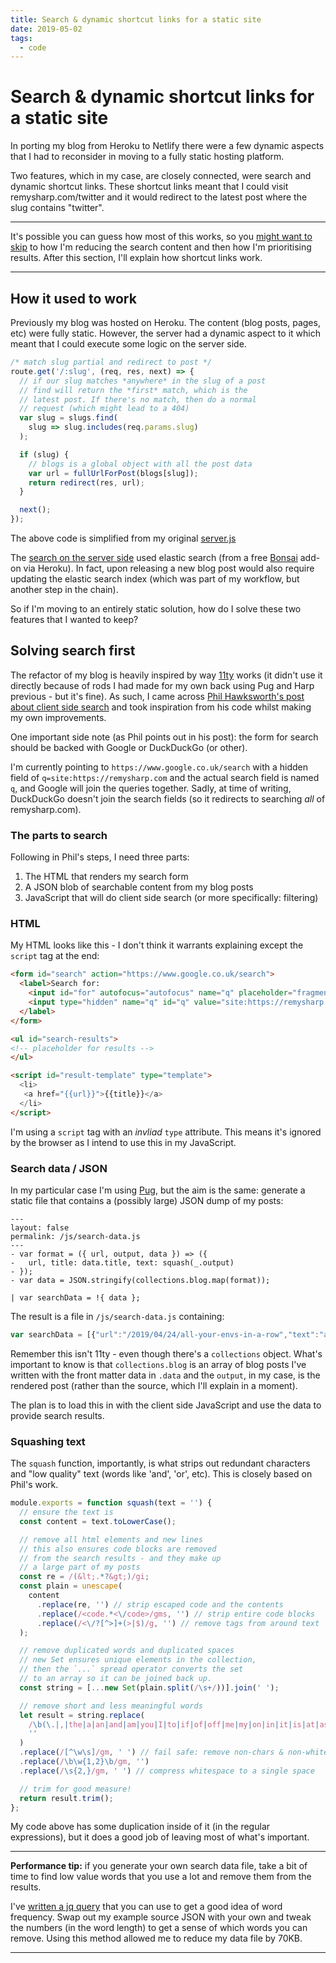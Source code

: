 ```yaml
---
title: Search & dynamic shortcut links for a static site
date: 2019-05-02
tags:
  - code
---
```


# Search & dynamic shortcut links for a static site

In porting my blog from Heroku to Netlify there were a few dynamic aspects that I had to reconsider in moving to a fully static hosting platform.

Two features, which in my case, are closely connected, were search and dynamic shortcut links. These shortcut links meant that I could visit remysharp.com/twitter and it would redirect to the latest post where the slug contains "twitter".

<!--more-->

---

It's possible you can guess how most of this works, so you [might want to skip](#squashing-text) to how I'm reducing the search content and then how I'm prioritising results. After this section, I'll explain how shortcut links work.

---

## How it used to work

Previously my blog was hosted on Heroku. The content (blog posts, pages, etc) were fully static. However, the server had a dynamic aspect to it which meant that I could execute some logic on the server side.

```js
/* match slug partial and redirect to post */
route.get('/:slug', (req, res, next) => {
  // if our slug matches *anywhere* in the slug of a post
  // find will return the *first* match, which is the
  // latest post. If there's no match, then do a normal
  // request (which might lead to a 404)
  var slug = slugs.find(
    slug => slug.includes(req.params.slug)
  );

  if (slug) {
    // blogs is a global object with all the post data
    var url = fullUrlForPost(blogs[slug]);
    return redirect(res, url);
  }

  next();
});
```

The above code is simplified from my original [server.js](https://github.com/remy/remysharp.com/blob/73fb7c59f1f749a9e6af2786d544ff1ff2e2f1a7/server.js#L287)

The [search on the server side](https://github.com/remy/remysharp.com/blob/73fb7c59f1f749a9e6af2786d544ff1ff2e2f1a7/server.js#L99) used elastic search (from a free [Bonsai](https://bonsai.io) add-on via Heroku). In fact, upon releasing a new blog post would also require updating the elastic search index (which was part of my workflow, but another step in the chain).

So if I'm moving to an entirely static solution, how do I solve these two features that I wanted to keep?

## Solving search first

The refactor of my blog is heavily inspired by way [11ty](https://11ty.io) works (it didn't use it directly because of rods I had made for my own back using Pug and Harp previous - but it's fine). As such, I came across [Phil Hawksworth's post about client side search](https://www.hawksworx.com/blog/adding-search-to-a-jamstack-site/) and took inspiration from his code whilst making my own improvements.

One important side note (as Phil points out in his post): the form for search should be backed with Google or DuckDuckGo (or other).

I'm currently pointing to `https://www.google.co.uk/search` with a hidden field of `q=site:https://remysharp.com` and the actual search field is named `q`, and Google will join the queries together. Sadly, at time of writing, DuckDuckGo doesn't join the search fields (so it redirects to searching _all_ of remysharp.com).

### The parts to search

Following in Phil's steps, I need three parts:

1. The HTML that renders my search form
2. A JSON blob of searchable content from my blog posts
3. JavaScript that will do client side search (or more specifically: filtering)

### HTML

My HTML looks like this - I don't think it warrants explaining except the `script` tag at the end:

```html
<form id="search" action="https://www.google.co.uk/search">
  <label>Search for:
    <input id="for" autofocus="autofocus" name="q" placeholder="fragment of post..." type="text"/>
    <input type="hidden" name="q" id="q" value="site:https://remysharp.com"/>
  </label>
</form>

<ul id="search-results">
<!-- placeholder for results -->
</ul>

<script id="result-template" type="template">
  <li>
   <a href="{{url}}">{{title}}</a>
  </li>
</script>
```

I'm using a `script` tag with an _invliad_ `type` attribute. This means it's ignored by the browser as I intend to use this in my JavaScript.

### Search data / JSON

In my particular case I'm using [Pug](https://pugjs.org), but the aim is the same: generate a static file that contains a (possibly large) JSON dump of my posts:

```pug
---
layout: false
permalink: /js/search-data.js
---
- var format = ({ url, output, data }) => ({
-   url, title: data.title, text: squash(_.output)
- });
- var data = JSON.stringify(collections.blog.map(format));

| var searchData = !{ data };
```

The result is a file in `/js/search-data.js` containing:

```js
var searchData = [{"url":"/2019/04/24/all-your-envs-in-a-row","text":"all your envs row ve used zeit s now platform ll know get environment values readable by code have jump few hoops there are solutions place can put m able keep where d expect them caveats this technique works most common cases ll proba…" /* snipped */ }]
```

Remember this isn't 11ty - even though there's a `collections` object. What's important to know is that `collections.blog` is an array of blog posts I've written with the front matter data in `.data` and the `output`, in my case, is the rendered post (rather than the source, which I'll explain in a moment).

The plan is to load this in with the client side JavaScript and use the data to provide search results.

### Squashing text

The `squash` function, importantly, is what strips out redundant characters and "low quality" text (words like 'and', 'or', etc). This is closely based on Phil's work.

```js
module.exports = function squash(text = '') {
  // ensure the text is
  const content = text.toLowerCase();

  // remove all html elements and new lines
  // this also ensures code blocks are removed
  // from the search results - and they make up
  // a large part of my posts
  const re = /(&lt;.*?&gt;)/gi;
  const plain = unescape(
    content
      .replace(re, '') // strip escaped code and the contents
      .replace(/<code.*<\/code>/gms, '') // strip entire code blocks
      .replace(/<\/?[^>]+(>|$)/g, '') // remove tags from around text
  );

  // remove duplicated words and duplicated spaces
  // new Set ensures unique elements in the collection,
  // then the `...` spread operator converts the set
  // to an array so it can be joined back up.
  const string = [...new Set(plain.split(/\s+/))].join(' ');

  // remove short and less meaningful words
  let result = string.replace(
    /\b(\.|,|the|a|an|and|am|you|I|to|if|of|off|me|my|on|in|it|is|at|as|we|do|be|has|but|was|so|no|not|or|up|for)\b/gi,
    ''
  )
  .replace(/[^\w\s]/gm, ' ') // fail safe: remove non-chars & non-white space
  .replace(/\b\w{1,2}\b/gm, '')
  .replace(/\s{2,}/gm, ' ') // compress whitespace to a single space

  // trim for good measure!
  return result.trim();
};
```

My code above has some duplication inside of it (in the regular expressions), but it does a good job of leaving most of what's important.

---

**Performance tip:** if you generate your own search data file, take a bit of time to find low value words that you use a lot and remove them from the results.

I've [written a jq query](https://jqterm.com/8050a199a4f696ec61f2018c924f3961?query=map%28.text%20%7C%20split%28%22%20%22%29%29%20%7C%20flatten%20%23%20convert%20into%20an%20array%20of%20words%0A%7C%20map%28select%28length%20%3C%204%29%29%20%23%20pick%20only%20words%20of%20a%20specific%20length%0A%7C%20reduce%20.%5B%5D%20as%20%24item%20%28%7B%7D%3B%20.%5B%24item%5D%20%2B%3D%201%29%20%23%20count%20unique%20words%0A%7C%20to_entries%20%7C%20map%28select%28.value%20%3E%202%29%29%20%23%20pick%20results%20with%20more%20than%202%20duplicates%0A%7C%20sort_by%28.value%29%20%7C%20reverse%20%7C%20from_entries) that you can use to get a good idea of word frequency. Swap out my example source JSON with your own and tweak the numbers (in the word length) to get a sense of which words you can remove. Using this method allowed me to reduce my data file by 70KB.

---

